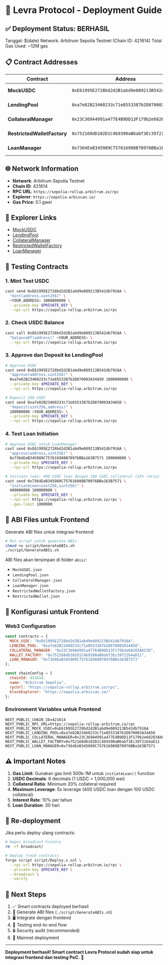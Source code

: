 # 🚀 Levra Protocol - Deployment Guide

## ✅ Deployment Status: BERHASIL

Tanggal: $(date)
Network: Arbitrum Sepolia Testnet (Chain ID: 421614)
Total Gas Used: ~12M gas

## 📋 Contract Addresses

| Contract | Address | Status |
|----------|---------|--------|
| **MockUSDC** | `0xE61995E2728bd2d2B1abd9e089213B542db7916A` | ✅ Deployed |
| **LendingPool** | `0xa7e82B23460233c71e8553387b2D870003A34A50` | ✅ Deployed |
| **CollateralManager** | `0x23C369A4991a477E4B9DD13F179b2e68203AbC1D` | ✅ Deployed |
| **RestrictedWalletFactory** | `0x752168dD102D1C4b9390aB6abf3Ec39f2164aD11` | ✅ Deployed |
| **LoanManager** | `0x7364EeB345989C757616988B70976BBa163B7571` | ✅ Deployed |

## 🌐 Network Information

- **Network**: Arbitrum Sepolia Testnet
- **Chain ID**: 421614
- **RPC URL**: `https://sepolia-rollup.arbitrum.io/rpc`
- **Explorer**: `https://sepolia.arbiscan.io/`
- **Gas Price**: 0.1 gwei

## 🔗 Explorer Links

- [MockUSDC](https://sepolia.arbiscan.io/address/0xE61995E2728bd2d2B1abd9e089213B542db7916A)
- [LendingPool](https://sepolia.arbiscan.io/address/0xa7e82B23460233c71e8553387b2D870003A34A50)
- [CollateralManager](https://sepolia.arbiscan.io/address/0x23C369A4991a477E4B9DD13F179b2e68203AbC1D)
- [RestrictedWalletFactory](https://sepolia.arbiscan.io/address/0x752168dD102D1C4b9390aB6abf3Ec39f2164aD11)
- [LoanManager](https://sepolia.arbiscan.io/address/0x7364EeB345989C757616988B70976BBa163B7571)

## 🧪 Testing Contracts

### 1. Mint Test USDC
```bash
cast send 0xE61995E2728bd2d2B1abd9e089213B542db7916A \
  "mint(address,uint256)" \
  <YOUR_ADDRESS> 1000000000 \
  --private-key $PRIVATE_KEY \
  --rpc-url https://sepolia-rollup.arbitrum.io/rpc
```

### 2. Check USDC Balance
```bash
cast call 0xE61995E2728bd2d2B1abd9e089213B542db7916A \
  "balanceOf(address)" <YOUR_ADDRESS> \
  --rpc-url https://sepolia-rollup.arbitrum.io/rpc
```

### 3. Approve dan Deposit ke LendingPool
```bash
# Approve USDC
cast send 0xE61995E2728bd2d2B1abd9e089213B542db7916A \
  "approve(address,uint256)" \
  0xa7e82B23460233c71e8553387b2D870003A34A50 1000000000 \
  --private-key $PRIVATE_KEY \
  --rpc-url https://sepolia-rollup.arbitrum.io/rpc

# Deposit 100 USDC
cast send 0xa7e82B23460233c71e8553387b2D870003A34A50 \
  "deposit(uint256,address)" \
  100000000 <YOUR_ADDRESS> \
  --private-key $PRIVATE_KEY \
  --rpc-url https://sepolia-rollup.arbitrum.io/rpc
```

### 4. Test Loan Initiation
```bash
# Approve USDC untuk LoanManager
cast send 0xE61995E2728bd2d2B1abd9e089213B542db7916A \
  "approve(address,uint256)" \
  0x7364EeB345989C757616988B70976BBa163B7571 200000000 \
  --private-key $PRIVATE_KEY \
  --rpc-url https://sepolia-rollup.arbitrum.io/rpc

# Initiate loan: 400 USDC loan dengan 100 USDC collateral (25% ratio)
cast send 0x7364EeB345989C757616988B70976BBa163B7571 \
  "initiateLoan(uint256,uint256)" \
  400000000 100000000 \
  --private-key $PRIVATE_KEY \
  --rpc-url https://sepolia-rollup.arbitrum.io/rpc \
  --gas-limit 1000000
```

## 📁 ABI Files untuk Frontend

Generate ABI files untuk integrasi frontend:

```bash
# Run script untuk generate ABIs
chmod +x script/GenerateABIs.sh
./script/GenerateABIs.sh
```

ABI files akan tersimpan di folder `abis/`:
- `MockUSDC.json`
- `LendingPool.json` 
- `CollateralManager.json`
- `LoanManager.json`
- `RestrictedWalletFactory.json`
- `RestrictedWallet.json`

## 🔧 Konfigurasi untuk Frontend

### Web3 Configuration
```javascript
const contracts = {
  MOCK_USDC: "0xE61995E2728bd2d2B1abd9e089213B542db7916A",
  LENDING_POOL: "0xa7e82B23460233c71e8553387b2D870003A34A50",
  COLLATERAL_MANAGER: "0x23C369A4991a477E4B9DD13F179b2e68203AbC1D",
  WALLET_FACTORY: "0x752168dD102D1C4b9390aB6abf3Ec39f2164aD11",
  LOAN_MANAGER: "0x7364EeB345989C757616988B70976BBa163B7571"
};

const chainConfig = {
  chainId: 421614,
  name: "Arbitrum Sepolia",
  rpcUrl: "https://sepolia-rollup.arbitrum.io/rpc",
  blockExplorer: "https://sepolia.arbiscan.io/"
};
```

### Environment Variables untuk Frontend
```env
NEXT_PUBLIC_CHAIN_ID=421614
NEXT_PUBLIC_RPC_URL=https://sepolia-rollup.arbitrum.io/rpc
NEXT_PUBLIC_MOCK_USDC=0xE61995E2728bd2d2B1abd9e089213B542db7916A
NEXT_PUBLIC_LENDING_POOL=0xa7e82B23460233c71e8553387b2D870003A34A50
NEXT_PUBLIC_COLLATERAL_MANAGER=0x23C369A4991a477E4B9DD13F179b2e68203AbC1D
NEXT_PUBLIC_WALLET_FACTORY=0x752168dD102D1C4b9390aB6abf3Ec39f2164aD11
NEXT_PUBLIC_LOAN_MANAGER=0x7364EeB345989C757616988B70976BBa163B7571
```

## ⚠️ Important Notes

1. **Gas Limit**: Gunakan gas limit 500k-1M untuk `initiateLoan()` function
2. **USDC Decimals**: 6 decimals (1 USDC = 1,000,000 wei)
3. **Collateral Ratio**: Minimum 20% collateral required
4. **Maximum Leverage**: 5x leverage (400 USDC loan dengan 100 USDC collateral)
5. **Interest Rate**: 10% per tahun
6. **Loan Duration**: 30 hari

## 🔄 Re-deployment

Jika perlu deploy ulang contracts:

```bash
# Hapus broadcast history
rm -rf broadcast/

# Deploy fresh contracts
forge script script/Deploy.s.sol \
  --rpc-url https://sepolia-rollup.arbitrum.io/rpc \
  --private-key $PRIVATE_KEY \
  --broadcast \
  --verify
```

## 🎯 Next Steps

1. ✅ Smart contracts deployed berhasil
2. 🔄 Generate ABI files (`./script/GenerateABIs.sh`)
3. 🖥️ Integrate dengan frontend
4. 🧪 Testing end-to-end flow
5. 🔒 Security audit (recommended)
6. 🚀 Mainnet deployment

---

**Deployment berhasil! Smart contract Levra Protocol sudah siap untuk integrasi frontend dan testing PoC.** 🎉 